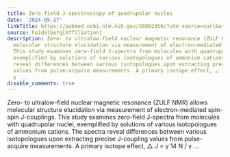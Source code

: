 ```yaml
---
title: Zero-field J-spectroscopy of quadrupolar nuclei
date: '2024-05-27'
linkTitle: https://pubmed.ncbi.nlm.nih.gov/38802356/?utm_source=curl&utm_medium=rss&utm_campaign=pubmed-2&utm_content=1FakS-2QOkCT8HsMOQP1bCRQ4YzyumYOmxmF0moLsQ3dFB1E9V&fc=20220326224207&ff=20240528181652&v=2.18.0.post9+e462414
source: heidelberg[Affiliation]
description: Zero- to ultralow-field nuclear magnetic resonance (ZULF NMR) allows
  molecular structure elucidation via measurement of electron-mediated spin-spin J-couplings.
  This study examines zero-field J-spectra from molecules with quadrupolar nuclei,
  exemplified by solutions of various isotopologues of ammonium cations. The spectra
  reveal differences between various isotopologues upon extracting precise J-coupling
  values from pulse-acquire measurements. A primary isotope effect, △ J = γ 14 N /
  γ ...
disable_comments: true
---
```

Zero- to ultralow-field nuclear magnetic resonance (ZULF NMR) allows molecular structure elucidation via measurement of electron-mediated spin-spin J-couplings. This study examines zero-field J-spectra from molecules with quadrupolar nuclei, exemplified by solutions of various isotopologues of ammonium cations. The spectra reveal differences between various isotopologues upon extracting precise J-coupling values from pulse-acquire measurements. A primary isotope effect, △ J = γ 14 N / γ ...
